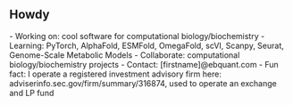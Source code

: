 <h2>Howdy</h2>
- Working on: cool software for computational biology/biochemistry
- Learning: PyTorch, AlphaFold, ESMFold, OmegaFold, scVI, Scanpy, Seurat, Genome-Scale Metabolic Models
- Collaborate: computational biology/biochemistry projects
- Contact: [firstname]@ebquant.com
- Fun fact: I operate a registered investment advisory firm here: adviserinfo.sec.gov/firm/summary/316874, used to operate an exchange and LP fund
